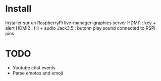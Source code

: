 # Install

Installer sur un RaspberryPi
live-manager-graphics server
HDMI1 : key + alert
HDMI2 : fill + audio
Jack3.5 : butonn play sound connected to RSPi pins

# TODO

-   Youtube chat events
-   Parse emotes and emoji
